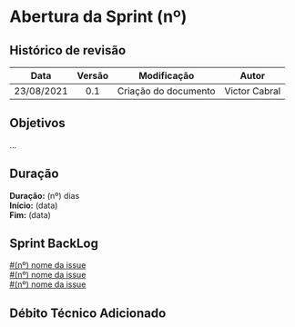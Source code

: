 # Abertura da Sprint (nº)

## Histórico de revisão

| **Data** |  **Versão** | **Modificação**  |  **Autor** |
|:-:|:-:|:-:|:-:|
|    23/08/2021   |  0.1 | Criação do documento  | Victor Cabral |

## Objetivos

...

## Duração

**Duração:** (nº) dias
<br>
**Início:** (data)
<br>
**Fim:** (data)

## Sprint BackLog

[#(nº) nome da issue]()
<br>
[#(nº) nome da issue]()
<br>
[#(nº) nome da issue]()

## Débito Técnico Adicionado
